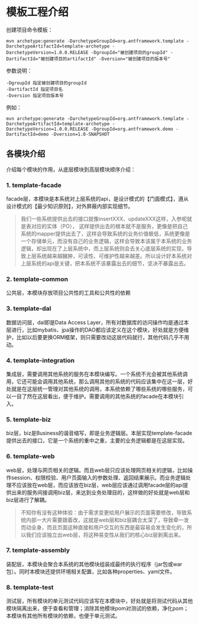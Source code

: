 # 模板工程介绍

创建项目命令模板：

    mvn archetype:generate -DarchetypeGroupId=org.antframework.template -DarchetypeArtifactId=template-archetype -DarchetypeVersion=1.0.0.RELEASE -DgroupId="被创建项目的groupId" -DartifactId="被创建项目的artifactId" -Dversion="被创建项目的版本号"

参数说明：

    -DgroupId 指定被创建项目的groupId
    -DartifactId 指定项目名
    -Dversion 指定项目版本号
    
例如：

    mvn archetype:generate -DarchetypeGroupId=org.antframework.template -DarchetypeArtifactId=template-archetype -DarchetypeVersion=1.0.0.RELEASE -DgroupId=org.antframework.demo -DartifactId=demo -Dversion=1.0-SNAPSHOT


## 各模块介绍

介绍每个模块的作用，从底层模块到高层模块顺序介绍：

### 1. template-facade
facade层，本模块是本系统对上层系统的api，是设计模式的【门面模式】，遵从设计模式的【最少知识原则】，对外屏蔽内部实现细节。
> 我们一些系统提供出去的接口就像insertXXX、updateXXX这样，入参呢就是表对应的实体（PO）， 这样提供出去的根本就不是服务，更像是把自己系统的mapper提供出去了，这样会导致系统的业务价值极低，系统更像是一个存储单元，而没有自己的业务逻辑，这样会导致本该属于本系统的业务逻辑，却出现在了上层系统中，而上层系统则会去关心底层系统的实现，导致上层系统越来越臃肿，可读性、可维护性越来越差。所以设计好本系统对上层系统的api是关键，把本系统不该暴露出去的细节，坚决不暴露出去。

### 2. template-common
公共层，本模块存放项目公共性的工具和公共性的依赖

### 3. template-dal
数据访问层，dal即是Data Access Layer，所有对数据库的访问操作均是通过本层进行，比如mybatis、jpa操作的DAO都应该定义在这个模块，好处就是方便维护，比如以后要更换ORM框架，则只需要改动这层代码就行，其他代码几乎不用动。

### 4. template-integration
集成层，需要调用其他系统的服务在本模块编写。一个系统不光会被其他系统调用，它还可能会调用其他系统，那么调用其他的系统的代码应该集中在这一层，好处就是在这层统一管理对其他系统的调用，本系统依赖了哪些系统的哪些服务，可以一目了然在这层看出，便于维护。需要调用的其他系统的facade在本模块引入。

### 5. template-biz
biz层，biz是Business的谐音缩写，即是业务逻辑层。本层实现template-facade提供出去的接口，它是一个系统的重中之重，主要的业务逻辑都是在这层实现。

### 6. template-web
web层，处理与网页相关的逻辑。而且web层只应该处理网页相关的逻辑，比如操作session、权限校验、用户页面输入的参数处理、返回结果展示。而业务逻辑处理不应该放在web层，而应该放在biz层，web层应该通过调用facade层的api提供出来的服务间接调用biz层，来达到业务处理目的，这样做的好处就是web层和biz层进行了解耦。
> 不知你有没有这种体验：由于需求变更给用户展示的页面需要修改，导致系统内部一大片需要跟着改，这就是web层和biz层耦合太深了，导致牵一发而动全身，而且页面这种直接和用户交互的东西是最容易会发生变化的，所以我们应该独立出web层，将这种易变性从我们的核心biz层剥离出来。

### 7. template-assembly
装配层，本模块会聚合本系统的其他模块组装成最终的执行程序（jar包或war包）。同时本模块还提供环境相关配置，比如各种properties、yaml文件。

### 8. template-test
测试层，所有模块的单元测试代码应该写在本模块中，好处就是将测试代码从其他模块隔离出来，便于查看和管理；消除其他模块pom对测试的依赖，净化pom；本模块有其他所有模块的依赖，也便于单元测试。
